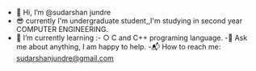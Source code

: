 - 👋 Hi, I’m @sudarshan jundre
- 😎 currently I'm undergraduate student,,I'm studying in second year COMPUTER ENGINEERING. 
- 🌱 I’m currently learning :-
        ○ C and C++ programing language.
-💬 Ask me about anything, I am happy to help.
-📬 How to reach me: sudarshanjundre@gmail.com



<!---
sudarshanjundre/sudarshanjundre is a ✨ special ✨ repository because its `README.md` (this file) appears on your GitHub profile.
You can click the Preview link to take a look at your changes.
--->
